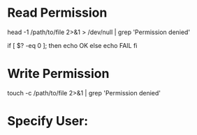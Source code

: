 # Read Permission

  head -1 /path/to/file 2>&1 > /dev/null | grep 'Permission denied'
  
  if [ $? -eq 0 ]; then
      echo OK
  else
      echo FAIL
  fi

# Write Permission

touch -c /path/to/file 2>&1 | grep 'Permission denied'

# Specify User:

